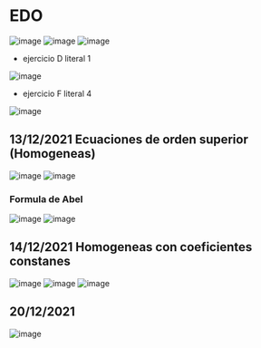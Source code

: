 # EDO
![image](https://user-images.githubusercontent.com/93681159/145440949-2f3cd0ce-02e1-46af-bcf0-87c5b5a47aa1.png)
![image](https://user-images.githubusercontent.com/93681159/145441521-a49f0965-b343-4913-91ee-4ed10c81acbb.png)
![image](https://user-images.githubusercontent.com/93681159/145441623-959b9a82-5442-4259-8474-2b3f44db618c.png)
* ejercicio D literal 1

![image](https://user-images.githubusercontent.com/93681159/145494315-50202510-5f00-4aef-81d5-345a358c207d.png)
* ejercicio F literal 4

![image](https://user-images.githubusercontent.com/93681159/145647191-9f087f6e-64d2-4492-8b1d-25e625702b88.png)

## 13/12/2021 Ecuaciones de orden superior (Homogeneas)
![image](https://user-images.githubusercontent.com/93681159/145860899-007ef8ef-919d-4447-967c-b713a1240f69.png)
![image](https://user-images.githubusercontent.com/93681159/145861446-bd03407c-1049-4bbb-b599-ad283b2f7199.png)
### Formula de Abel
![image](https://user-images.githubusercontent.com/93681159/146394549-a5d62e97-b24e-4129-9c64-1eccf9a81495.png)
![image](https://user-images.githubusercontent.com/93681159/145929136-c9d6cdaa-ed59-42e9-9f78-470a7aed3c0b.png)
## 14/12/2021 Homogeneas con coeficientes constanes
![image](https://user-images.githubusercontent.com/93681159/146007835-40281ecd-51b3-4a12-b2d6-a27f9488df5a.png)
![image](https://user-images.githubusercontent.com/93681159/146007855-82a29350-6b3a-4ee7-9b0d-86c978b0b189.png)
![image](https://user-images.githubusercontent.com/93681159/146066464-4bb4f890-bad3-43fb-b380-7c6ab595c67f.png)
## 20/12/2021
![image](https://user-images.githubusercontent.com/93681159/146811303-9505f5b2-4bb4-4099-b780-902fe02b91e4.png)
